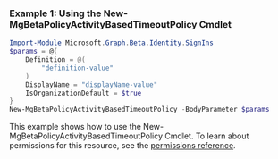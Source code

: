 ### Example 1: Using the New-MgBetaPolicyActivityBasedTimeoutPolicy Cmdlet
```powershell
Import-Module Microsoft.Graph.Beta.Identity.SignIns
$params = @{
	Definition = @(
		"definition-value"
	)
	DisplayName = "displayName-value"
	IsOrganizationDefault = $true
}
New-MgBetaPolicyActivityBasedTimeoutPolicy -BodyParameter $params
```
This example shows how to use the New-MgBetaPolicyActivityBasedTimeoutPolicy Cmdlet.
To learn about permissions for this resource, see the [permissions reference](/graph/permissions-reference).

